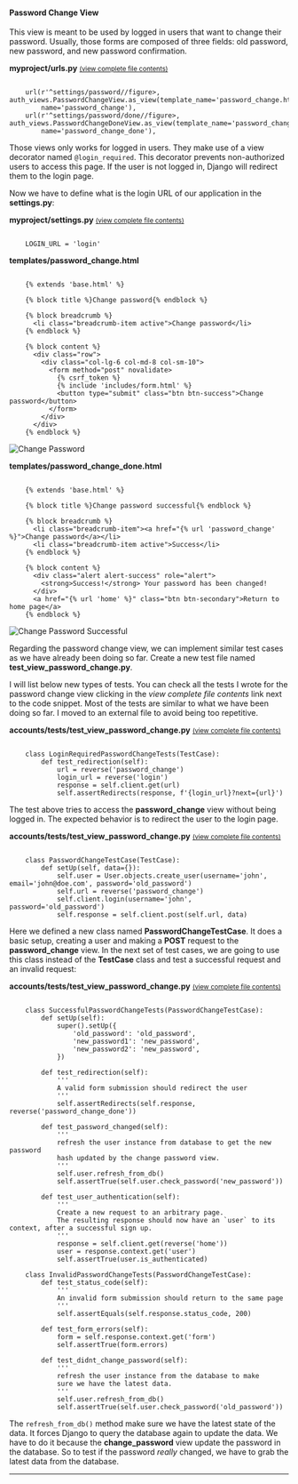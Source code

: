 #### Password Change View

This view is meant to be used by logged in users that want to change their password. Usually, those forms are composed of three fields: old password, new password, and new password confirmation.

**myproject/urls.py** <small>[(view complete file contents)](https://gist.github.com/vitorfs/0927898f37831cad0d6a4ec538b8a002#file-urls-py-L31)</small>

```

    url(r'^settings/password//figure>, auth_views.PasswordChangeView.as_view(template_name='password_change.html'),
        name='password_change'),
    url(r'^settings/password/done//figure>, auth_views.PasswordChangeDoneView.as_view(template_name='password_change_done.html'),
        name='password_change_done'),

```

Those views only works for logged in users. They make use of a view decorator named `@login_required`. This decorator prevents non-authorized users to access this page. If the user is not logged in, Django will redirect them to the login page.

Now we have to define what is the login URL of our application in the **settings.py**:

**myproject/settings.py** <small>[(view complete file contents)](https://gist.github.com/vitorfs/2d3a2c45df7deb025b8206c5a9b55e12#file-settings-py-L133)</small>

```

    LOGIN_URL = 'login'

```

**templates/password_change.html**

```

    {% extends 'base.html' %}

    {% block title %}Change password{% endblock %}

    {% block breadcrumb %}
      <li class="breadcrumb-item active">Change password</li>
    {% endblock %}

    {% block content %}
      <div class="row">
        <div class="col-lg-6 col-md-8 col-sm-10">
          <form method="post" novalidate>
            {% csrf_token %}
            {% include 'includes/form.html' %}
            <button type="submit" class="btn btn-success">Change password</button>
          </form>
        </div>
      </div>
    {% endblock %}

```

![Change Password](https://simpleisbetterthancomplex.com/media/series/beginners-guide/1.11/part-4/password_change.png)

**templates/password_change_done.html**

```

    {% extends 'base.html' %}

    {% block title %}Change password successful{% endblock %}

    {% block breadcrumb %}
      <li class="breadcrumb-item"><a href="{% url 'password_change' %}">Change password</a></li>
      <li class="breadcrumb-item active">Success</li>
    {% endblock %}

    {% block content %}
      <div class="alert alert-success" role="alert">
        <strong>Success!</strong> Your password has been changed!
      </div>
      <a href="{% url 'home' %}" class="btn btn-secondary">Return to home page</a>
    {% endblock %}

```

![Change Password Successful](https://simpleisbetterthancomplex.com/media/series/beginners-guide/1.11/part-4/password_change_done.png)

Regarding the password change view, we can implement similar test cases as we have already been doing so far. Create a new test file named **test_view_password_change.py**.

I will list below new types of tests. You can check all the tests I wrote for the password change view clicking in the _view complete file contents_ link next to the code snippet. Most of the tests are similar to what we have been doing so far. I moved to an external file to avoid being too repetitive.

**accounts/tests/test_view_password_change.py** <small>[(view complete file contents)](https://gist.github.com/vitorfs/03e2f20a4c1e693c9b22b343503fb461#file-test_view_password_change-py-L40)</small>

```

    class LoginRequiredPasswordChangeTests(TestCase):
        def test_redirection(self):
            url = reverse('password_change')
            login_url = reverse('login')
            response = self.client.get(url)
            self.assertRedirects(response, f'{login_url}?next={url}')

```

The test above tries to access the **password_change** view without being logged in. The expected behavior is to redirect the user to the login page.

**accounts/tests/test_view_password_change.py** <small>[(view complete file contents)](https://gist.github.com/vitorfs/03e2f20a4c1e693c9b22b343503fb461#file-test_view_password_change-py-L48)</small>

```

    class PasswordChangeTestCase(TestCase):
        def setUp(self, data={}):
            self.user = User.objects.create_user(username='john', email='john@doe.com', password='old_password')
            self.url = reverse('password_change')
            self.client.login(username='john', password='old_password')
            self.response = self.client.post(self.url, data)

```

Here we defined a new class named **PasswordChangeTestCase**. It does a basic setup, creating a user and making a **POST** request to the **password_change** view. In the next set of test cases, we are going to use this class instead of the **TestCase** class and test a successful request and an invalid request:

**accounts/tests/test_view_password_change.py** <small>[(view complete file contents)](https://gist.github.com/vitorfs/03e2f20a4c1e693c9b22b343503fb461#file-test_view_password_change-py-L60)</small>

```

    class SuccessfulPasswordChangeTests(PasswordChangeTestCase):
        def setUp(self):
            super().setUp({
                'old_password': 'old_password',
                'new_password1': 'new_password',
                'new_password2': 'new_password',
            })

        def test_redirection(self):
            '''
            A valid form submission should redirect the user
            '''
            self.assertRedirects(self.response, reverse('password_change_done'))

        def test_password_changed(self):
            '''
            refresh the user instance from database to get the new password
            hash updated by the change password view.
            '''
            self.user.refresh_from_db()
            self.assertTrue(self.user.check_password('new_password'))

        def test_user_authentication(self):
            '''
            Create a new request to an arbitrary page.
            The resulting response should now have an `user` to its context, after a successful sign up.
            '''
            response = self.client.get(reverse('home'))
            user = response.context.get('user')
            self.assertTrue(user.is_authenticated)

    class InvalidPasswordChangeTests(PasswordChangeTestCase):
        def test_status_code(self):
            '''
            An invalid form submission should return to the same page
            '''
            self.assertEquals(self.response.status_code, 200)

        def test_form_errors(self):
            form = self.response.context.get('form')
            self.assertTrue(form.errors)

        def test_didnt_change_password(self):
            '''
            refresh the user instance from the database to make
            sure we have the latest data.
            '''
            self.user.refresh_from_db()
            self.assertTrue(self.user.check_password('old_password'))

```

The `refresh_from_db()` method make sure we have the latest state of the data. It forces Django to query the database again to update the data. We have to do it because the **change_password** view update the password in the database. So to test if the password _really_ changed, we have to grab the latest data from the database.

* * *